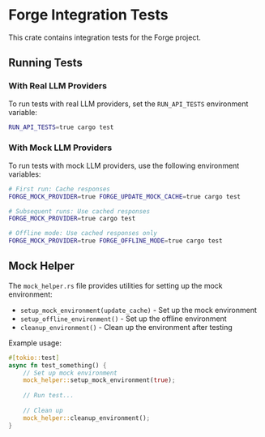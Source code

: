 # Forge Integration Tests

This crate contains integration tests for the Forge project.

## Running Tests

### With Real LLM Providers

To run tests with real LLM providers, set the `RUN_API_TESTS` environment variable:

```bash
RUN_API_TESTS=true cargo test
```

### With Mock LLM Providers

To run tests with mock LLM providers, use the following environment variables:

```bash
# First run: Cache responses
FORGE_MOCK_PROVIDER=true FORGE_UPDATE_MOCK_CACHE=true cargo test

# Subsequent runs: Use cached responses
FORGE_MOCK_PROVIDER=true cargo test

# Offline mode: Use cached responses only
FORGE_MOCK_PROVIDER=true FORGE_OFFLINE_MODE=true cargo test
```

## Mock Helper

The `mock_helper.rs` file provides utilities for setting up the mock environment:

- `setup_mock_environment(update_cache)` - Set up the mock environment
- `setup_offline_environment()` - Set up the offline environment
- `cleanup_environment()` - Clean up the environment after testing

Example usage:

```rust
#[tokio::test]
async fn test_something() {
    // Set up mock environment
    mock_helper::setup_mock_environment(true);
    
    // Run test...
    
    // Clean up
    mock_helper::cleanup_environment();
}
```